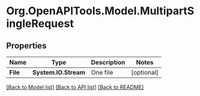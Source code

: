 # Org.OpenAPITools.Model.MultipartSingleRequest

## Properties

Name | Type | Description | Notes
------------ | ------------- | ------------- | -------------
**File** | **System.IO.Stream** | One file | [optional] 

[[Back to Model list]](../README.md#documentation-for-models) [[Back to API list]](../README.md#documentation-for-api-endpoints) [[Back to README]](../README.md)

